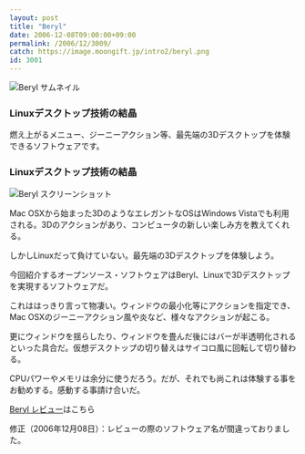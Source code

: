 ```yaml
---
layout: post
title: "Beryl"
date: 2006-12-08T09:00:00+09:00
permalink: /2006/12/3009/
catch: https://image.moongift.jp/intro2/beryl.png
id: 3001
---
```

 ![Beryl サムネイル](https://image.moongift.jp/intro2/beryl.t.png "Beryl サムネイル")
  

### Linuxデスクトップ技術の結晶
  
燃え上がるメニュー、ジーニーアクション等、最先端の3Dデスクトップを体験できるソフトウェアです。  
<!--more-->  

### Linuxデスクトップ技術の結晶
  

![Beryl スクリーンショット](https://image.moongift.jp/intro2/beryl.png "Beryl スクリーンショット")

  

Mac OSXから始まった3DのようなエレガントなOSはWindows Vistaでも利用される。3Dのアクションがあり、コンピュータの新しい楽しみ方を教えてくれる。

  

しかしLinuxだって負けていない。最先端の3Dデスクトップを体験しよう。

  

今回紹介するオープンソース・ソフトウェアはBeryl、Linuxで3Dデスクトップを実現するソフトウェアだ。

  

これははっきり言って物凄い。ウィンドウの最小化等にアクションを指定でき、Mac OSXのジーニーアクション風や炎など、様々なアクションが起こる。

  

更にウィンドウを揺らしたり、ウィンドウを畳んだ後にはバーが半透明化されるといった具合だ。仮想デスクトップの切り替えはサイコロ風に回転して切り替わる。

  

CPUパワーやメモリは余分に使うだろう。だが、それでも尚これは体験する事をお勧めする。感動する事請け合いだ。

  

[Beryl レビュー](http://oss.moongift.jp/review/i-3017.html)はこちら

  

修正（2006年12月08日）：レビューの際のソフトウェア名が間違っておりました。

